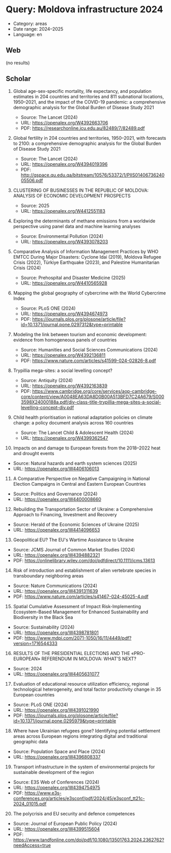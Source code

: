 # Query: Moldova infrastructure 2024
- Category: areas
- Date range: 2024–2025
- Language: en

## Web

(no results)

## Scholar

1. Global age-sex-specific mortality, life expectancy, and population estimates in 204 countries and territories and 811 subnational locations, 1950–2021, and the impact of the COVID-19 pandemic: a comprehensive demographic analysis for the Global Burden of Disease Study 2021
   - Source: The Lancet (2024)
   - URL: https://openalex.org/W4392663706
   - PDF: https://researchonline.jcu.edu.au/82489/7/82489.pdf

2. Global fertility in 204 countries and territories, 1950–2021, with forecasts to 2100: a comprehensive demographic analysis for the Global Burden of Disease Study 2021
   - Source: The Lancet (2024)
   - URL: https://openalex.org/W4394019396
   - PDF: http://qspace.qu.edu.qa/bitstream/10576/53372/1/PIIS0140673624005506.pdf

3. CLUSTERING OF BUSINESSES IN THE REPUBLIC OF MOLDOVA: ANALYSIS OF ECONOMIC DEVELOPMENT PROSPECTS
   - Source: 2025
   - URL: https://openalex.org/W4412551183

4. Exploring the determinants of methane emissions from a worldwide perspective using panel data and machine learning analyses
   - Source: Environmental Pollution (2024)
   - URL: https://openalex.org/W4393078203

5. Comparative Analysis of Information Management Practices by WHO EMTCC During Major Disasters: Cyclone Idai (2019), Moldova Refugee Crisis (2022), Türkiye Earthquake (2023), and Palestine Humanitarian Crisis (2024)
   - Source: Prehospital and Disaster Medicine (2025)
   - URL: https://openalex.org/W4410565928

6. Mapping the global geography of cybercrime with the World Cybercrime Index
   - Source: PLoS ONE (2024)
   - URL: https://openalex.org/W4394674973
   - PDF: https://journals.plos.org/plosone/article/file?id=10.1371/journal.pone.0297312&type=printable

7. Modeling the link between tourism and economic development: evidence from homogeneous panels of countries
   - Source: Humanities and Social Sciences Communications (2024)
   - URL: https://openalex.org/W4392136811
   - PDF: https://www.nature.com/articles/s41599-024-02826-8.pdf

8. Trypillia mega-sites: a social levelling concept?
   - Source: Antiquity (2024)
   - URL: https://openalex.org/W4392163839
   - PDF: https://www.cambridge.org/core/services/aop-cambridge-core/content/view/A0048EA63DA8D0B00A513BFD7C24A679/S0003598X24000188a.pdf/div-class-title-trypillia-mega-sites-a-social-levelling-concept-div.pdf

9. Child health prioritisation in national adaptation policies on climate change: a policy document analysis across 160 countries
   - Source: The Lancet Child & Adolescent Health (2024)
   - URL: https://openalex.org/W4399362547

10. Impacts on and damage to European forests from the 2018–2022 heat and drought events
   - Source: Natural hazards and earth system sciences (2025)
   - URL: https://openalex.org/W4406106013

11. A Comparative Perspective on Negative Campaigning in National Election Campaigns in Central and Eastern European Countries
   - Source: Politics and Governance (2024)
   - URL: https://openalex.org/W4400008660

12. Rebuilding the Transportation Sector of Ukraine: a Comprehensive Approach to Financing, Investment and Recovery
   - Source: Herald of the Economic Sciences of Ukraine (2025)
   - URL: https://openalex.org/W4414096653

13. Geopolitical EU? The EU's Wartime Assistance to Ukraine
   - Source: JCMS Journal of Common Market Studies (2024)
   - URL: https://openalex.org/W4394882321
   - PDF: https://onlinelibrary.wiley.com/doi/pdfdirect/10.1111/jcms.13613

14. Risk of introduction and establishment of alien vertebrate species in transboundary neighboring areas
   - Source: Nature Communications (2024)
   - URL: https://openalex.org/W4391311639
   - PDF: https://www.nature.com/articles/s41467-024-45025-4.pdf

15. Spatial Cumulative Assessment of Impact Risk-Implementing Ecosystem-Based Management for Enhanced Sustainability and Biodiversity in the Black Sea
   - Source: Sustainability (2024)
   - URL: https://openalex.org/W4398781801
   - PDF: https://www.mdpi.com/2071-1050/16/11/4449/pdf?version=1716544333

16. RESULTS OF THE PRESIDENTIAL ELECTIONS AND THE «PRO-EUROPEAN» REFERENDUM IN MOLDOVA: WHAT’S NEXT?
   - Source: 2024
   - URL: https://openalex.org/W4405631077

17. Evaluation of educational resource utilization efficiency, regional technological heterogeneity, and total factor productivity change in 35 European countries
   - Source: PLoS ONE (2024)
   - URL: https://openalex.org/W4391021990
   - PDF: https://journals.plos.org/plosone/article/file?id=10.1371/journal.pone.0295979&type=printable

18. Where have Ukrainian refugees gone? Identifying potential settlement areas across European regions integrating digital and traditional geographic data
   - Source: Population Space and Place (2024)
   - URL: https://openalex.org/W4396808337

19. Transport infrastructure in the system of environmental projects for sustainable development of the region
   - Source: E3S Web of Conferences (2024)
   - URL: https://openalex.org/W4394754975
   - PDF: https://www.e3s-conferences.org/articles/e3sconf/pdf/2024/45/e3sconf_tt21c-2024_01015.pdf

20. The polycrisis and EU security and defence competences
   - Source: Journal of European Public Policy (2024)
   - URL: https://openalex.org/W4399515604
   - PDF: https://www.tandfonline.com/doi/pdf/10.1080/13501763.2024.2362762?needAccess=true

